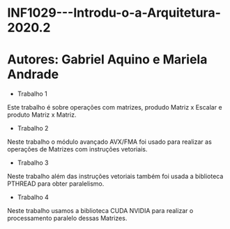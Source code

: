 # INF1029---Introdu-o-a-Arquitetura-2020.2
# Autores: Gabriel Aquino e Mariela Andrade

* Trabalho 1

Este trabalho é sobre operações com matrizes, produdo Matriz x Escalar e produto Matriz x Matriz.

* Trabalho 2

Neste trabalho o módulo avançado AVX/FMA foi usado para realizar as operações de Matrizes com instruções vetoriais.

* Trabalho 3

Neste trabalho além das instruções vetoriais também foi usada a biblioteca PTHREAD para obter paralelismo.

* Trabalho 4

Neste trabalho usamos a biblioteca CUDA NVIDIA para realizar o processamento paralelo dessas Matrizes.


